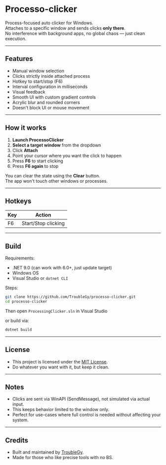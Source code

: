 # Processo-clicker

Process-focused auto clicker for Windows.  
Attaches to a specific window and sends clicks **only there**.  
No interference with background apps, no global chaos — just clean execution.

---

## Features

- Manual window selection
- Clicks strictly inside attached process
- Hotkey to start/stop (F6)
- Interval configuration in milliseconds
- Visual feedback
- Smooth UI with custom gradient controls
- Acrylic blur and rounded corners
- Doesn't block UI or mouse movement

---

## How it works

1. **Launch ProcessoClicker**
2. **Select a target window** from the dropdown
3. Click **Attach**
4. Point your cursor where you want the click to happen
5. Press **F6** to start clicking
6. Press **F6 again** to stop

You can clear the state using the **Clear** button.  
The app won't touch other windows or processes.

---

## Hotkeys

| Key | Action             |
|-----|--------------------|
| F6  | Start/Stop clicking |

---

## Build

Requirements:
- .NET 9.0 (can work with 6.0+, just update target)
- Windows OS
- Visual Studio or `dotnet CLI`

Steps:

```bash
git clone https://github.com/TroubleGy/processo-clicker.git
cd processo-clicker
```
Then open `ProcessingClicker.sln` in Visual Studio

or build via:
```bash
dotnet build
```
---

## License
- This project is licensed under the [MIT License](https://opensource.org/licenses/MIT).  
- Do whatever you want with it, but keep it clean.

---

## Notes
- Clicks are sent via WinAPI (SendMessage), not simulated via actual input.
- This keeps behavior limited to the window only.
- Perfect for use-cases where full control is needed without affecting your system.

---

## Credits
- Built and maintained by [TroubleGy](https://github.com/TroubleGy).
- Made for those who like precise tools with no BS.
